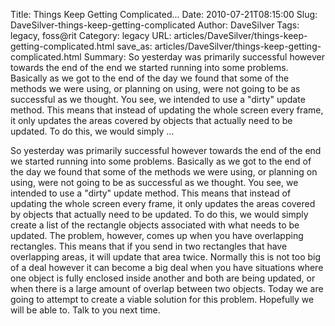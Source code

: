 Title: Things Keep Getting Complicated...
Date: 2010-07-21T08:15:00
Slug: DaveSilver-things-keep-getting-complicated
Author: DaveSilver
Tags: legacy, foss@rit
Category: legacy
URL: articles/DaveSilver/things-keep-getting-complicated.html
save_as: articles/DaveSilver/things-keep-getting-complicated.html
Summary: So yesterday was primarily successful however towards the end of the end we started running into some problems. Basically as we got to the end of the day we found that some of the methods we were using, or planning on using, were not going to be as successful as we thought. You see, we intended to use a "dirty" update method. This means that instead of updating the whole screen every frame, it only updates the areas covered by objects that actually need to be updated. To do this, we would simply ... 

So yesterday was primarily successful however towards the end of the end we
started running into some problems. Basically as we got to the end of the day
we found that some of the methods we were using, or planning on using, were
not going to be as successful as we thought. You see, we intended to use a
"dirty" update method. This means that instead of updating the whole screen
every frame, it only updates the areas covered by objects that actually need
to be updated. To do this, we would simply create a list of the rectangle
objects associated with what needs to be updated. The problem, however, comes
up when you have overlapping rectangles. This means that if you send in two
rectangles that have overlapping areas, it will update that area twice.
Normally this is not too big of a deal however it can become a big deal when
you have situations where one object is fully enclosed inside another and both
are being updated, or when there is a large amount of overlap between two
objects. Today we are going to attempt to create a viable solution for this
problem. Hopefully we will be able to. Talk to you next time.

